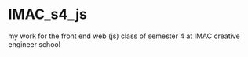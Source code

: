 # IMAC_s4_js
my work for the front end web (js) class of semester 4 at IMAC creative engineer school
